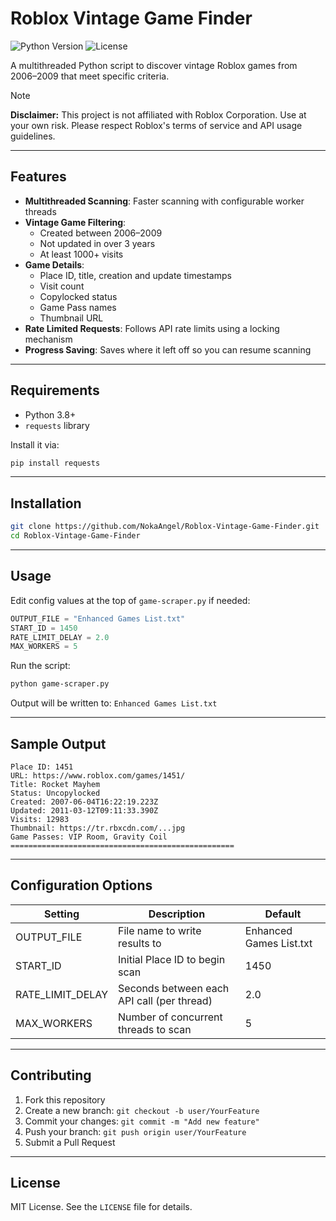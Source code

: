 # Roblox Vintage Game Finder

![Python Version](https://img.shields.io/badge/python-3.8%2B-blue)
![License](https://img.shields.io/badge/license-MIT-green)


A multithreaded Python script to discover vintage Roblox games from 2006–2009 that meet specific criteria.

> [!NOTE]
> **Disclaimer:** This project is not affiliated with Roblox Corporation. Use at your own risk. Please respect Roblox's terms of service and API usage guidelines.

---

## Features

- **Multithreaded Scanning**: Faster scanning with configurable worker threads
- **Vintage Game Filtering**:
  - Created between 2006–2009
  - Not updated in over 3 years
  - At least 1000+ visits
- **Game Details**:
  - Place ID, title, creation and update timestamps
  - Visit count
  - Copylocked status
  - Game Pass names
  - Thumbnail URL
- **Rate Limited Requests**: Follows API rate limits using a locking mechanism
- **Progress Saving**: Saves where it left off so you can resume scanning

---

## Requirements

- Python 3.8+
- `requests` library

Install it via:

```bash
pip install requests
```

---

## Installation

```bash
git clone https://github.com/NokaAngel/Roblox-Vintage-Game-Finder.git
cd Roblox-Vintage-Game-Finder
```

---

## Usage

Edit config values at the top of `game-scraper.py` if needed:

```python
OUTPUT_FILE = "Enhanced Games List.txt"
START_ID = 1450
RATE_LIMIT_DELAY = 2.0
MAX_WORKERS = 5
```

Run the script:

```bash
python game-scraper.py
```

Output will be written to: `Enhanced Games List.txt`

---

## Sample Output

```
Place ID: 1451
URL: https://www.roblox.com/games/1451/
Title: Rocket Mayhem
Status: Uncopylocked
Created: 2007-06-04T16:22:19.223Z
Updated: 2011-03-12T09:11:33.390Z
Visits: 12983
Thumbnail: https://tr.rbxcdn.com/...jpg
Game Passes: VIP Room, Gravity Coil
==================================================
```

---

## Configuration Options

| Setting            | Description                                | Default                 |
| ------------------ | ------------------------------------------ | ----------------------- |
| OUTPUT\_FILE       | File name to write results to              | Enhanced Games List.txt |
| START\_ID          | Initial Place ID to begin scan             | 1450                    |
| RATE\_LIMIT\_DELAY | Seconds between each API call (per thread) | 2.0                     |
| MAX\_WORKERS       | Number of concurrent threads to scan       | 5                       |

---

## Contributing

1. Fork this repository
2. Create a new branch: `git checkout -b user/YourFeature`
3. Commit your changes: `git commit -m "Add new feature"`
4. Push your branch: `git push origin user/YourFeature`
5. Submit a Pull Request

---

## License

MIT License. See the `LICENSE` file for details.


